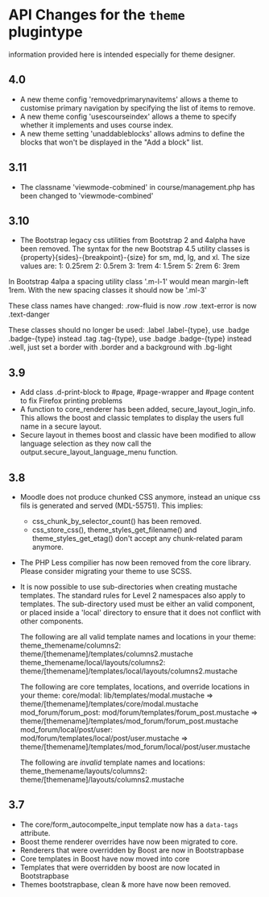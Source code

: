 # API Changes for the `theme` plugintype

information provided here is intended especially for theme designer.

## 4.0

- A new theme config 'removedprimarynavitems' allows a theme to customise primary navigation by specifying the list of items to remove.
- A new theme config 'usescourseindex' allows a theme to specify whether it implements and uses course index.
- A new theme setting 'unaddableblocks' allows admins to define the blocks that won't be displayed in the "Add a block" list.

## 3.11

- The classname 'viewmode-cobmined' in course/management.php has been changed to 'viewmode-combined'

## 3.10

- The Bootstrap legacy css utilities from Bootstrap 2 and 4alpha have been removed.
The syntax for the new Bootstrap 4.5 utility classes is {property}{sides}-{breakpoint}-{size} for sm, md, lg, and xl.
The size values are:
1: 0.25rem
2: 0.5rem
3: 1rem
4: 1.5rem
5: 2rem
6: 3rem

In Bootstrap 4alpa a spacing utility class '.m-l-1' would mean margin-left 1rem. With the new spacing classes it should now be '.ml-3'

These class names have changed:
.row-fluid is now .row
.text-error is now .text-danger

These classes should no longer be used:
.label .label-{type}, use .badge .badge-{type} instead
.tag .tag-{type}, use .badge .badge-{type} instead
.well, just set a border with .border and a background with .bg-light

## 3.9

- Add class .d-print-block to #page, #page-wrapper and #page content to fix Firefox printing problems
- A function to core_renderer has been added, secure_layout_login_info. This allows the boost and classic templates to
  display the users full name in a secure layout.
- Secure layout in themes boost and classic have been modified to allow language selection as they now call the
  output.secure_layout_language_menu function.

## 3.8

- Moodle does not produce chunked CSS anymore, instead an unique css fils is generated and served (MDL-55751). This implies:
  - css_chunk_by_selector_count() has been removed.
  - css_store_css(), theme_styles_get_filename() and theme_styles_get_etag() don't accept any chunk-related param anymore.
- The PHP Less compilier has now been removed from the core library.
  Please consider migrating your theme to use SCSS.
- It is now possible to use sub-directories when creating mustache templates.
  The standard rules for Level 2 namespaces also apply to templates.
  The sub-directory used must be either an valid component, or placed inside a 'local' directory to ensure that it does not conflict with other components.

    The following are all valid template names and locations in your theme:
theme_themename/columns2: theme/[themename]/templates/columns2.mustache
theme_themename/local/layouts/columns2: theme/[themename]/templates/local/layouts/columns2.mustache

    The following are core templates, locations, and override locations in your theme:
core/modal: lib/templates/modal.mustache => theme/[themename]/templates/core/modal.mustache
mod_forum/forum_post: mod/forum/templates/forum_post.mustache => theme/[themename]/templates/mod_forum/forum_post.mustache
mod_forum/local/post/user: mod/forum/templates/local/post/user.mustache => theme/[themename]/templates/mod_forum/local/post/user.mustache

    The following are _invalid_ template names and locations:
theme_themename/layouts/columns2: theme/[themename]/layouts/columns2.mustache

## 3.7

- The core/form_autocompelte_input template now has a `data-tags` attribute.
- Boost theme renderer overrides have now been migrated to core.
- Renderers that were overridden by Boost are now in Bootstrapbase
- Core templates in Boost have now moved into core
- Templates that were overridden by boost are now located in Bootstrapbase
- Themes bootstrapbase, clean & more have now been removed.
